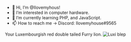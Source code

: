 - 👋 Hi, I’m @Ilovemyhous!
- 👀 I’m interested in computer hardware.
- 🌱 I’m currently learning PHP, and JavaScript.
- 📫 How to reach me -> Discord: Ilovemyhouse#9565

Your Luxembourgish red double tailed Furry lion.
![Luxi blep](https://user-images.githubusercontent.com/50217071/193785084-bba185b4-e331-40f4-9530-93083e6afd1e.gif)

<!---
Ilovemyhous/Ilovemyhous is a ✨ special ✨ repository because its `README.md` (this file) appears on your GitHub profile.
You can click the Preview link to take a look at your changes.
--->
